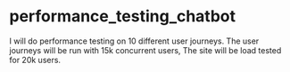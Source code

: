 # performance_testing_chatbot
I will do performance testing on 10 different user journeys. The user journeys will be run with 15k concurrent users, The site will be load tested for 20k users.
